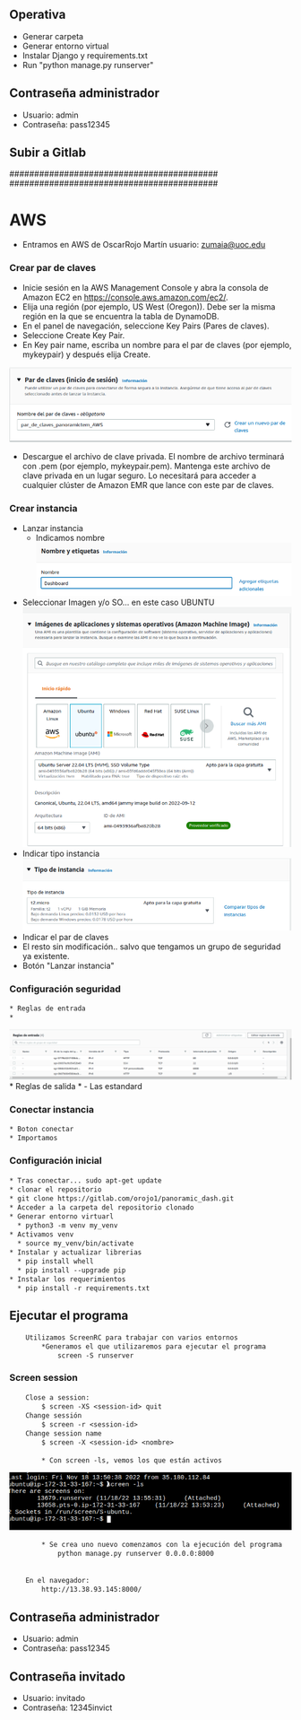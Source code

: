 ## Operativa

* Generar carpeta
* Generar entorno virtual
* Instalar Django y requirements.txt
* Run  "python manage.py runserver"


## Contraseña administrador

* Usuario: admin
* Contraseña: pass12345

## Subir a Gitlab

##########################################
##########################################

# AWS

* Entramos en AWS de OscarRojo Martín
  usuario: zumaia@uoc.edu

### Crear par de claves

  * Inicie sesión en la AWS Management Console y abra la consola de Amazon EC2 en https://console.aws.amazon.com/ec2/.
  * Elija una región (por ejemplo, US West (Oregon)). Debe ser la misma región en la que se encuentra la tabla de DynamoDB.
  * En el panel de navegación, seleccione Key Pairs (Pares de claves).
  * Seleccione Create Key Pair.
  * En Key pair name, escriba un nombre para el par de claves (por ejemplo, mykeypair) y después elija Create.
  
  ![ubicación registro](static/par_de_claves.png)
  * Descargue el archivo de clave privada. El nombre de archivo terminará con .pem (por ejemplo, mykeypair.pem). Mantenga este archivo de clave privada en un lugar seguro. Lo necesitará para acceder a cualquier clúster de Amazon EMR que lance con este par de claves.


### Crear instancia

  * Lanzar instancia
    * Indicamos nombre
  ![nombre](static/nombre.png)
  * Seleccionar Imagen y/o SO... en este caso UBUNTU
  ![ubicación registro](static/imagen_SO.png)
  * Indicar tipo instancia
  ![tipo de instancia](static/instancia.png)
  * Indicar el par de claves
  * El resto sin modificación.. salvo que tengamos un grupo de seguridad ya existente.
  * Botón "Lanzar instancia"

### Configuración seguridad
    * Reglas de entrada
    * 
  ![tipo de instancia](static/reglas_entrada.png)
    * Reglas de salida 
      * - Las estandard

### Conectar instancia
    * Boton conectar
    * Importamos 

### Configuración inicial

    * Tras conectar... sudo apt-get update
    * clonar el repositorio
    * git clone https://gitlab.com/orojo1/panoramic_dash.git
    * Acceder a la carpeta del repositorio clonado
    * Generar entorno virtuarl
      * python3 -m venv my_venv
    * Activamos venv 
      * source my_venv/bin/activate
    * Instalar y actualizar librerias
      * pip install whell
      * pip install --upgrade pip
    * Instalar los requerimientos
      * pip install -r requirements.txt

## Ejecutar el programa

        Utilizamos ScreenRC para trabajar con varios entornos
            *Generamos el que utilizaremos para ejecutar el programa
                screen -S runserver

### Screen session

        Close a session:
            $ screen -XS <session-id> quit
        Change sessión
            $ screen -r <session-id>
        Change session name
            $ screen -X <session-id> <nombre>

            * Con screen -ls, vemos los que están activos

![ubicación registro](static/screen.png) 

            * Se crea uno nuevo comenzamos con la ejecución del programa
                python manage.py runserver 0.0.0.0:8000

        
        En el navegador:
            http://13.38.93.145:8000/



## Contraseña administrador

  * Usuario: admin
  * Contraseña: pass12345
  
  
## Contraseña invitado

  * Usuario: invitado
  * Contraseña: 12345invict
